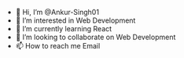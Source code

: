 - 👋 Hi, I’m @Ankur-Singh01
- 👀 I’m interested in Web Development
- 🌱 I’m currently learning React
- 💞️ I’m looking to collaborate on Web Development
- 📫 How to reach me Email

<!---
Ankur-Singh01/Ankur-Singh01 is a ✨ special ✨ repository because its `README.md` (this file) appears on your GitHub profile.
You can click the Preview link to take a look at your changes.
--->
